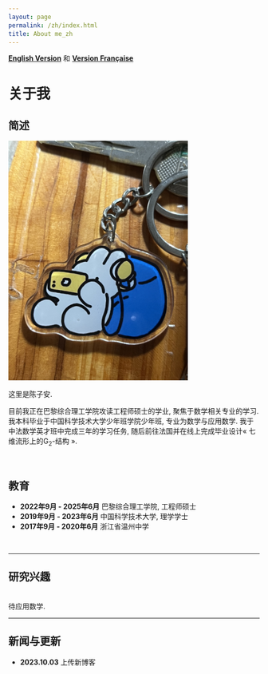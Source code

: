 ```yaml
---
layout: page
permalink: /zh/index.html
title: About me_zh
---
```


**[English Version](https://zian-chen.github.io)** 和 **[Version Française](https://zian-chen.github.io/fr/)**

# 关于我

## 简述

<img src="/images/again.JPG" class="floatpic" width="360" height="480">

这里是陈子安.

目前我正在巴黎综合理工学院攻读工程师硕士的学业, 聚焦于数学相关专业的学习. 我本科毕业于中国科学技术大学少年班学院少年班, 专业为数学与应用数学. 我于中法数学英才班中完成三年的学习任务, 随后前往法国并在线上完成毕业设计« 七维流形上的G<sub>2</sub>-结构 ».

<br>

## 教育

<!--**<font color='red'>[Highlight]</font> I am looking for PhD to start in 2025 Fall. Contact me if you have any leads!** [talk with me](https://calendly.com/lancecai/meet-with-lance)-->

- **2022年9月 - 2025年6月** 巴黎综合理工学院, 工程师硕士
- **2019年9月 - 2023年6月** 中国科学技术大学, 理学学士
- **2017年9月 - 2020年6月** 浙江省温州中学

<br>

---

## 研究兴趣

<br> 待应用数学.

---

## 新闻与更新

- **2023.10.03** 上传新博客

<br>
